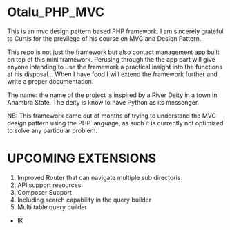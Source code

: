 # Otalu_PHP_MVC

This is an mvc design pattern based PHP framework. 
I am sincerely grateful to Curtis for the previlege of his course on MVC and Design Pattern. 
 
This repo is not just the framework but also contact management app built on top of this mini framework.
Perusing through the the app part will give anyone intending to use the framework a practical insight into the functions
at his disposal... When I have food I will extend the framework further and write a proper documentation.

The name: the name of the project is inspired by a River Deity in a town in Anambra State. The deity is know to have Python as its 
messenger.

NB: This framework came out of months of trying to understand the MVC design pattern using the PHP language,
as such it is currently not optimized to solve any particular problem. 

# UPCOMING EXTENSIONS
1. Improved Router that can navigate multiple sub directoris
2. API support resources
3. Composer Support
4. Including search capability in the query builder
5. Multi table query builder

- IK

